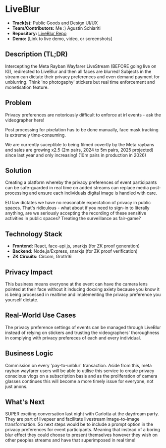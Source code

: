 # LiveBlur

- **Track(s):** Public Goods and Design UI/UX
- **Team/Contributors:** Me :) Agustin Schiariti
- **Repository:** [LiveBlur Repo](https://github.com/Podima2/W3PN)
- **Demo:** [Link to live demo, video, or screenshots]

## Description (TL;DR)
Intercepting the Meta Rayban Wayfarer LiveStream (BEFORE going live on IG), redirected to LiveBlur and then all faces are blurred! Subjects in the stream can dictate their privacy preferences and even demand payment for unblurring.
Think 'no photogaphy' stickers but real time enforcement and monetisation feature.

## Problem
Privacy preferences are notoriously difficult to enforce at irl events - ask the videographer here! 

Post processing for pixelation has to be done manually, face mask tracking is extremely time-consuming.  

We are currently suceptible to being filmed covertly by the Meta raybans and sales are growing x2.5 (2m pairs, 2024 to 5m pairs, 2025 projected) since last year and only increasing! (10m pairs in production in 2026)

## Solution
Creating a platform whereby the privacy preferences of event participants can be safe-guarded in real time on added streams can replace media post-processing and ensure each individuals digital image is handled with care. 

EU law dictates we have no reasonable expectation of privacy in public spaces. That's ridiculous - what about if you need to sign-in to literally anything, are we seriously accepting the recording of these sensitive activities in public spaces? Treating the surveillance as fair-game?

## Technology Stack
- **Frontend:** React, face-api.js, snarkjs (for ZK proof generation)
- **Backend:** Node.js/Express, snarkjs (for ZK proof verification)
- **ZK Circuits:** Circom, Groth16

## Privacy Impact
This business means everyone at the event can have the camera lens pointed at their face without it inducing doxxing axiety because you know it is being processed in realtime and implementing the privacy preference you yourself dictate.  

## Real-World Use Cases
The privacy preference settings of events can be managed through LiveBlur instead of relying on stickers and trusting the videographers' thoroughness in complying with privacy prefereces of each and every individual.

## Business Logic
Commission on every 'pay-to-unblur' transaction. Aside from this, meta rayban wayfarer users will be able to utilise this service to create privacy conscious vlogs on a subscription basis and as the proliferation of camera glasses continues this will become a more timely issue for everyone, not just anons. 

## What's Next
SUPER exciting conversation last night with Carlotta at the daydream party. They are part of livepeer and facilitate livestream image-to-image transformation. So next steps would be to include a prompt option in the privacy preferences for event participants. Meaning that instead of a boring blur effect they could choose to present themselves however they wish on other peoples streams and have that superimposed in real time! 
